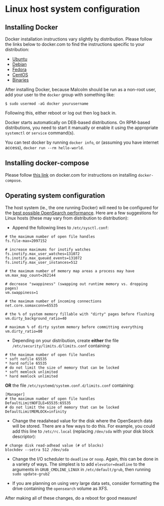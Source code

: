 # <a name="HostSystemConfigLinux"></a>Linux host system configuration

## Installing Docker

Docker installation instructions vary slightly by distribution. Please follow the links below to docker.com to find the instructions specific to your distribution:

* [Ubuntu](https://docs.docker.com/install/linux/docker-ce/ubuntu/)
* [Debian](https://docs.docker.com/install/linux/docker-ce/debian/)
* [Fedora](https://docs.docker.com/install/linux/docker-ce/fedora/)
* [CentOS](https://docs.docker.com/install/linux/docker-ce/centos/)
* [Binaries](https://docs.docker.com/install/linux/docker-ce/binaries/)

After installing Docker, because Malcolm should be run as a non-root user, add your user to the `docker` group with something like:
```
$ sudo usermod -aG docker yourusername
```

Following this, either reboot or log out then log back in.

Docker starts automatically on DEB-based distributions. On RPM-based distributions, you need to start it manually or enable it using the appropriate `systemctl` or `service` command(s).

You can test docker by running `docker info`, or (assuming you have internet access), `docker run --rm hello-world`.

## Installing docker-compose

Please follow [this link](https://docs.docker.com/compose/install/) on docker.com for instructions on installing `docker-compose`.

## Operating system configuration

The host system (ie., the one running Docker) will need to be configured for the [best possible OpenSearch performance](https://www.elastic.co/guide/en/elasticsearch/reference/master/system-config.html). Here are a few suggestions for Linux hosts (these may vary from distribution to distribution):

* Append the following lines to `/etc/sysctl.conf`:

```
# the maximum number of open file handles
fs.file-max=2097152

# increase maximums for inotify watches
fs.inotify.max_user_watches=131072
fs.inotify.max_queued_events=131072
fs.inotify.max_user_instances=512

# the maximum number of memory map areas a process may have
vm.max_map_count=262144

# decrease "swappiness" (swapping out runtime memory vs. dropping pages)
vm.swappiness=1

# the maximum number of incoming connections
net.core.somaxconn=65535

# the % of system memory fillable with "dirty" pages before flushing
vm.dirty_background_ratio=40

# maximum % of dirty system memory before committing everything
vm.dirty_ratio=80
```

* Depending on your distribution, create **either** the file `/etc/security/limits.d/limits.conf` containing:

```
# the maximum number of open file handles
* soft nofile 65535
* hard nofile 65535
# do not limit the size of memory that can be locked
* soft memlock unlimited
* hard memlock unlimited
```

**OR** the file `/etc/systemd/system.conf.d/limits.conf` containing: 

```
[Manager]
# the maximum number of open file handles
DefaultLimitNOFILE=65535:65535
# do not limit the size of memory that can be locked
DefaultLimitMEMLOCK=infinity
```

* Change the readahead value for the disk where the OpenSearch data will be stored. There are a few ways to do this. For example, you could add this line to `/etc/rc.local` (replacing `/dev/sda` with your disk block descriptor):

```
# change disk read-adhead value (# of blocks)
blockdev --setra 512 /dev/sda
```

* Change the I/O scheduler to `deadline` or `noop`. Again, this can be done in a variety of ways. The simplest is to add `elevator=deadline` to the arguments in `GRUB_CMDLINE_LINUX` in `/etc/default/grub`, then running `sudo update-grub2`

* If you are planning on using very large data sets, consider formatting the drive containing the `opensearch` volume as XFS.

After making all of these changes, do a reboot for good measure!